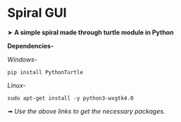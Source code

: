 # Spiral GUI

➤ **A simple spiral made through turtle module in Python**

**Dependencies-**

*Windows-*

`pip install PythonTurtle`

*Linux-*

`sudo apt-get install -y python3-wxgtk4.0`

➟ _Use the above links to get the necessary packages._
